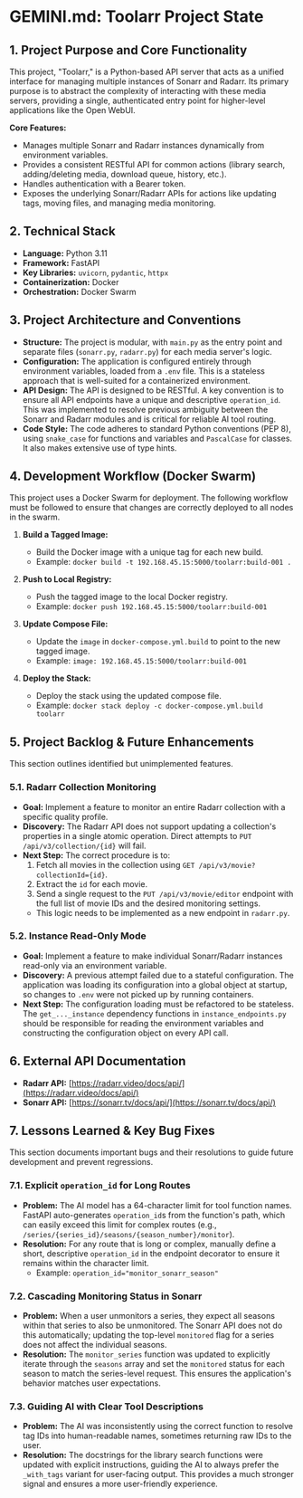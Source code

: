 # GEMINI.md: Toolarr Project State

## 1. Project Purpose and Core Functionality

This project, "Toolarr," is a Python-based API server that acts as a unified interface for managing multiple instances of Sonarr and Radarr. Its primary purpose is to abstract the complexity of interacting with these media servers, providing a single, authenticated entry point for higher-level applications like the Open WebUI.

**Core Features:**
*   Manages multiple Sonarr and Radarr instances dynamically from environment variables.
*   Provides a consistent RESTful API for common actions (library search, adding/deleting media, download queue, history, etc.).
*   Handles authentication with a Bearer token.
*   Exposes the underlying Sonarr/Radarr APIs for actions like updating tags, moving files, and managing media monitoring.

## 2. Technical Stack

*   **Language:** Python 3.11
*   **Framework:** FastAPI
*   **Key Libraries:** `uvicorn`, `pydantic`, `httpx`
*   **Containerization:** Docker
*   **Orchestration:** Docker Swarm

## 3. Project Architecture and Conventions

*   **Structure:** The project is modular, with `main.py` as the entry point and separate files (`sonarr.py`, `radarr.py`) for each media server's logic.
*   **Configuration:** The application is configured entirely through environment variables, loaded from a `.env` file. This is a stateless approach that is well-suited for a containerized environment.
*   **API Design:** The API is designed to be RESTful. A key convention is to ensure all API endpoints have a unique and descriptive `operation_id`. This was implemented to resolve previous ambiguity between the Sonarr and Radarr modules and is critical for reliable AI tool routing.
*   **Code Style:** The code adheres to standard Python conventions (PEP 8), using `snake_case` for functions and variables and `PascalCase` for classes. It also makes extensive use of type hints.

## 4. Development Workflow (Docker Swarm)

This project uses a Docker Swarm for deployment. The following workflow must be followed to ensure that changes are correctly deployed to all nodes in the swarm.

1.  **Build a Tagged Image:**
    *   Build the Docker image with a unique tag for each new build.
    *   Example: `docker build -t 192.168.45.15:5000/toolarr:build-001 .`

2.  **Push to Local Registry:**
    *   Push the tagged image to the local Docker registry.
    *   Example: `docker push 192.168.45.15:5000/toolarr:build-001`

3.  **Update Compose File:**
    *   Update the `image` in `docker-compose.yml.build` to point to the new tagged image.
    *   Example: `image: 192.168.45.15:5000/toolarr:build-001`

4.  **Deploy the Stack:**
    *   Deploy the stack using the updated compose file.
    *   Example: `docker stack deploy -c docker-compose.yml.build toolarr`

## 5. Project Backlog & Future Enhancements

This section outlines identified but unimplemented features.

### 5.1. Radarr Collection Monitoring

*   **Goal:** Implement a feature to monitor an entire Radarr collection with a specific quality profile.
*   **Discovery:** The Radarr API does not support updating a collection's properties in a single atomic operation. Direct attempts to `PUT /api/v3/collection/{id}` will fail.
*   **Next Step:** The correct procedure is to:
    1.  Fetch all movies in the collection using `GET /api/v3/movie?collectionId={id}`.
    2.  Extract the `id` for each movie.
    3.  Send a single request to the `PUT /api/v3/movie/editor` endpoint with the full list of movie IDs and the desired monitoring settings.
    *   This logic needs to be implemented as a new endpoint in `radarr.py`.

### 5.2. Instance Read-Only Mode

*   **Goal:** Implement a feature to make individual Sonarr/Radarr instances read-only via an environment variable.
*   **Discovery:** A previous attempt failed due to a stateful configuration. The application was loading its configuration into a global object at startup, so changes to `.env` were not picked up by running containers.
*   **Next Step:** The configuration loading must be refactored to be stateless. The `get_..._instance` dependency functions in `instance_endpoints.py` should be responsible for reading the environment variables and constructing the configuration object on every API call.

## 6. External API Documentation

*   **Radarr API:** [https://radarr.video/docs/api/](https://radarr.video/docs/api/)
*   **Sonarr API:** [https://sonarr.tv/docs/api/](https://sonarr.tv/docs/api/)

## 7. Lessons Learned & Key Bug Fixes

This section documents important bugs and their resolutions to guide future development and prevent regressions.

### 7.1. Explicit `operation_id` for Long Routes

*   **Problem:** The AI model has a 64-character limit for tool function names. FastAPI auto-generates `operation_id`s from the function's path, which can easily exceed this limit for complex routes (e.g., `/series/{series_id}/seasons/{season_number}/monitor`).
*   **Resolution:** For any route that is long or complex, manually define a short, descriptive `operation_id` in the endpoint decorator to ensure it remains within the character limit.
    *   Example: `operation_id="monitor_sonarr_season"`

### 7.2. Cascading Monitoring Status in Sonarr

*   **Problem:** When a user unmonitors a series, they expect all seasons within that series to also be unmonitored. The Sonarr API does not do this automatically; updating the top-level `monitored` flag for a series does not affect the individual seasons.
*   **Resolution:** The `monitor_series` function was updated to explicitly iterate through the `seasons` array and set the `monitored` status for each season to match the series-level request. This ensures the application's behavior matches user expectations.

### 7.3. Guiding AI with Clear Tool Descriptions

*   **Problem:** The AI was inconsistently using the correct function to resolve tag IDs into human-readable names, sometimes returning raw IDs to the user.
*   **Resolution:** The docstrings for the library search functions were updated with explicit instructions, guiding the AI to always prefer the `_with_tags` variant for user-facing output. This provides a much stronger signal and ensures a more user-friendly experience.